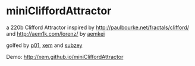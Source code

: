 miniCliffordAttractor
===

a 220b Clifford Attractor inspired by http://paulbourke.net/fractals/clifford/ and http://aem1k.com/lorenz/ by [aemkei](https://twitter.com/aemkei)

golfed by [p01](https://twitter.com/p01), [xem](https://twitter.com/maximeeuziere) and [subzey](https://twitter.com/subzey)

Demo: http://xem.github.io/miniCliffordAttractor
